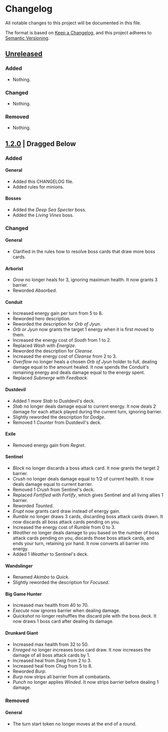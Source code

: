 # Changelog
All notable changes to this project will be documented in this file.

The format is based on [Keep a Changelog](https://keepachangelog.com/en/1.0.0/),
and this project adheres to [Semantic Versioning](https://semver.org/spec/v2.0.0.html).

## [Unreleased]
### Added
- Nothing.

### Changed
- Nothing.

### Removed
- Nothing.

## [1.2.0] | Dragged Below
### Added

#### General
- Added this CHANGELOG file.
- Added rules for minions.

#### Bosses
- Added the *Deep Sea Specter* boss.
- Added the *Living Vines* boss.

### Changed

#### General
- Clarified in the rules how to resolve boss cards that draw more boss cards.

#### Arborist
- *Grow* no longer heals for 3, ignoring maximum health. It now grants 3 barrier.
- Reworded *Absorbed*.

#### Conduit
- Increased energy gain per turn from 5 to 8.
- Reworded hero description.
- Reworded the description for *Orb of Jyun*.
- *Orb or Jyun* now grants the target 1 energy when it is first moved to them.
- Increased the energy cost of *Sooth* from 1 to 2.
- Replaced *Wash* with *Energize*.
- Reworded the description for *Cleanse*.
- Increased the energy cost of *Cleanse* from 2 to 3.
- *Overflow* no longer heals a chosen *Orb of Jyun* holder to full, dealing damage equal to the amount healed. It now spends the Conduit's remaining energy and deals damage equal to the energy spent.
- Replaced *Submerge* with *Feedback*.

#### Dustdevil
- Added 1 more *Stab* to Dustdevil's deck.
- *Stab* no longer deals damage equal to current energy. It now deals 2 damage for each attack played during the current turn, ignoring barrier.
- Slightly reworded the description for *Dodge*.
- Removed 1 *Counter* from Dustdevil's deck.

#### Exile
- Removed energy gain from *Regret*.

#### Sentinel
- *Block* no longer discards a boss attack card. It now grants the target 2 barrier.
- *Crush* no longer deals damage equal to 1/2 of current health. It now deals damage equal to current barrier.
- Removed 1 *Crush* from Sentinel's deck.
- Replaced *Fortified* with *Fortify*, which gives Sentinel and all living allies 1 barrier.
- Reworded *Taunted*.
- *Erupt* now grants card draw instead of energy gain.
- *Rumble* no longer draws 3 cards, discarding boss attack cards drawn. It now discards all boss attack cards pending on you.
- Increased the energy cost of *Rumble* from 0 to 3.
- *Weather* no longer deals damage to you based on the number of boss attack cards pending on you, discards those boss attack cards, and ends your turn, retaining yor hand. It now converts all barrier into energy.
- Added 1 *Weather* to Sentinel's deck.

#### Wandslinger
- Renamed *Akimbo* to *Quick*.
- Slightly reworded the description for *Focused*.

#### Big Game Hunter
- Increased max health from 40 to 70.
- *Execute* now ignores barrier when dealing damage.
- *Quickshot* no longer reshuffles the discard pile with the boss deck. It now draws 1 boss card after dealing its damage.

#### Drunkard Giant
- Increased max health from 32 to 50.
- *Enraged* no longer increases boss card draw. It now increases the damage of all boss attack cards by 1.
- Increased heal from *Swig* from 2 to 3.
- Increased heal from *Chug* from 5 to 8.
- Reworded *Burp*.
- *Burp* now strips all barrier from all combatants.
- *Punch* no longer applies *Winded*. It now strips barrier before dealing 1 damage.

### Removed

#### General
- The turn start token no longer moves at the end of a round.

[Unreleased]: https://github.com/Streus/encounter/compare/v1.2.0...HEAD
[1.2.0]: https://github.com/Streus/encounter/compare/v1.1.1...v1.2.0